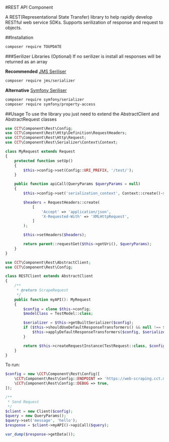 #REST API Component

A REST(Representational State Transfer) library to help rapidly develop RESTful web service SDKs. Supports
serilization of response and request to objects.

##Installation

```bash
composer require TOUPDATE
```

###Serilizer Libraries (Optional)
If no serilizer is install all responses will be returned as an array

**Recommended** [JMS Seriliser](https://github.com/schmittjoh/serializer)
```bash
composer require jms/serializer
```

**Alternative** [Symfony Seriliser](https://symfony.com/doc/current/components/serializer.html)
```bash
composer require symfony/serializer
composer require symfony/property-access
```

##Usage
To use the library you just need to extend the AbstractClient and AbstractRequest classes


```php
use CCT\Component\Rest\Config;
use CCT\Component\Rest\Http\Definition\RequestHeaders;
use CCT\Component\Rest\Http\Request;
use CCT\Component\Rest\Serializer\Context\Context;

class MyRequest extends Request
{
    protected function setUp()
    {
        $this->config->set(Config::URI_PREFIX, '/test/');
    }

    public function apiCall(QueryParams $queryParams = null)
    {
        $this->config->set('serialization_context', Context::create()->setGroups(['read']));

        $headers = RequestHeaders::create(
            [
                'Accept' => 'application/json',
                'X-Requested-With' => 'XMLHttpRequest',
            ]
        );

        $this->setHeaders($headers);

        return parent::requestGet($this->getUri(), $queryParams);
    }
}
```

```php
use CCT\Component\Rest\AbstractClient;
use CCT\Component\Rest\Config;

class RESTClient extends AbstractClient
{
    /**
     * @return ScrapeRequest
     */
    public function myAPI(): MyRequest
    {
        $config = clone $this->config;
        $modelClass = TestModel::class;

        $serializer = $this->getBuiltSerializer($config);
        if ($this->shouldUseDefaultResponseTransformers() && null !== $serializer) {
            $this->applyDefaultResponseTransformers($config, $serializer, $modelClass);
        }

        return $this->createRequestInstance(TestRequest::class, $config, null);
    }
}
```

To run:

```PHP
$config = new \CCT\Component\Rest\Config([
    \CCT\Component\Rest\Config::ENDPOINT => 'https://web-scraping.cct.marketing/',
    \CCT\Component\Rest\Config::DEBUG => true,
]);

/**
 * Send Request
 */
$client = new Client($config);
$query = new QueryParams();
$query->set('message', 'hello');
$response = $client->myAPI()->apiCall($query);

var_dump($response->getData());
```
